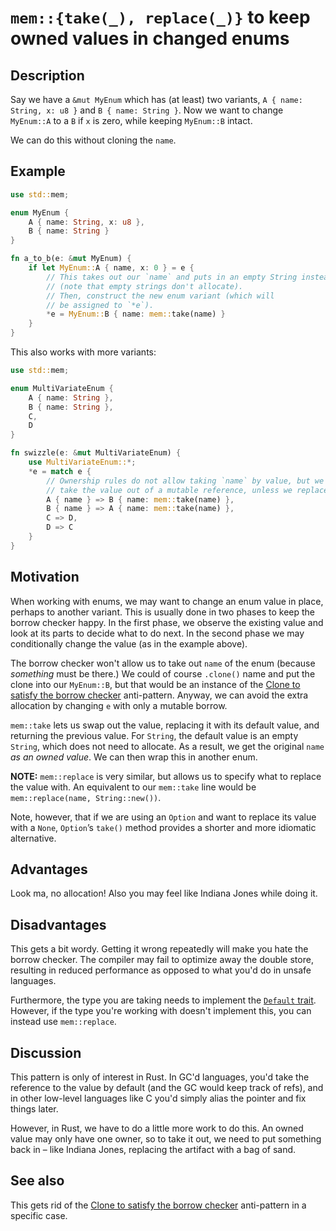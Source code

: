 # `mem::{take(_), replace(_)}` to keep owned values in changed enums

## Description

Say we have a `&mut MyEnum` which has (at least) two variants,
`A { name: String, x: u8 }` and `B { name: String }`. Now we want to change
`MyEnum::A` to a `B` if `x` is zero, while keeping `MyEnum::B` intact.

We can do this without cloning the `name`.

## Example

```rust
use std::mem;

enum MyEnum {
    A { name: String, x: u8 },
    B { name: String }
}

fn a_to_b(e: &mut MyEnum) {
    if let MyEnum::A { name, x: 0 } = e {
        // This takes out our `name` and puts in an empty String instead
        // (note that empty strings don't allocate).
        // Then, construct the new enum variant (which will
        // be assigned to `*e`).
        *e = MyEnum::B { name: mem::take(name) }
    }
}
```

This also works with more variants:

```rust
use std::mem;

enum MultiVariateEnum {
    A { name: String },
    B { name: String },
    C,
    D
}

fn swizzle(e: &mut MultiVariateEnum) {
    use MultiVariateEnum::*;
    *e = match e {
        // Ownership rules do not allow taking `name` by value, but we cannot
        // take the value out of a mutable reference, unless we replace it:
        A { name } => B { name: mem::take(name) },
        B { name } => A { name: mem::take(name) },
        C => D,
        D => C
    }
}
```

## Motivation

When working with enums, we may want to change an enum value in place, perhaps
to another variant. This is usually done in two phases to keep the borrow
checker happy. In the first phase, we observe the existing value and look at its
parts to decide what to do next. In the second phase we may conditionally change
the value (as in the example above).

The borrow checker won't allow us to take out `name` of the enum (because
*something* must be there.) We could of course `.clone()` name and put the clone
into our `MyEnum::B`, but that would be an instance of the
[Clone to satisfy the borrow checker](../anti_patterns/borrow_clone.md)
anti-pattern. Anyway, we can avoid the extra allocation by changing `e` with
only a mutable borrow.

`mem::take` lets us swap out the value, replacing it with its default value, and
returning the previous value. For `String`, the default value is an empty
`String`, which does not need to allocate. As a result, we get the original
`name` *as an owned value*. We can then wrap this in another enum.

**NOTE:** `mem::replace` is very similar, but allows us to specify what to
replace the value with. An equivalent to our `mem::take` line would be
`mem::replace(name, String::new())`.

Note, however, that if we are using an `Option` and want to replace its value
with a `None`, `Option`’s `take()` method provides a shorter and more idiomatic
alternative.

## Advantages

Look ma, no allocation! Also you may feel like Indiana Jones while doing it.

## Disadvantages

This gets a bit wordy. Getting it wrong repeatedly will make you hate the borrow
checker. The compiler may fail to optimize away the double store, resulting in
reduced performance as opposed to what you'd do in unsafe languages.

Furthermore, the type you are taking needs to implement the
[`Default` trait](./default.md). However, if the type you're working with
doesn't implement this, you can instead use `mem::replace`.

## Discussion

This pattern is only of interest in Rust. In GC'd languages, you'd take the
reference to the value by default (and the GC would keep track of refs), and in
other low-level languages like C you'd simply alias the pointer and fix things
later.

However, in Rust, we have to do a little more work to do this. An owned value
may only have one owner, so to take it out, we need to put something back in –
like Indiana Jones, replacing the artifact with a bag of sand.

## See also

This gets rid of the
[Clone to satisfy the borrow checker](../anti_patterns/borrow_clone.md)
anti-pattern in a specific case.
